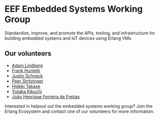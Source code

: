 # EEF Embedded Systems Working Group

Standardize, improve, and promote the APIs, tooling, and infrastructure for
building embedded systems and IoT devices using Erlang VMs

## Our volunteers

* [Adam Lindberg](https://twitter.com/eproxus)
* [Frank Hunleth](https://twitter.com/fhunleth)
* [Justin Schneck](https://twitter.com/mobileoverlord)
* [Peer Stritzinger](https://twitter.com/peerstr)
* [Hideki Takase](https://twitter.com/TAKASEhideki)
* [Yutaka Kikuchi](https://twitter.com/kikuyuta)
* [João Henrique Ferreira de Freitas](https://github.com/joaohf)

Interested in helpout out the embedded systems working group? Join the Erlang
Ecosystem and contact one of our volunteers for more information.

